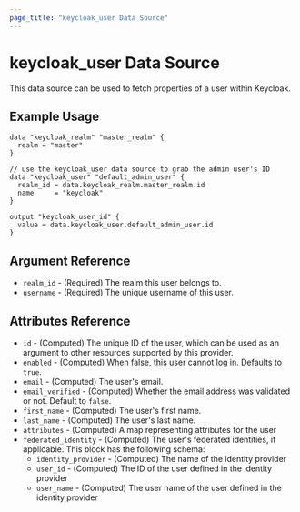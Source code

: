 ```yaml
---
page_title: "keycloak_user Data Source"
---
```


# keycloak\_user Data Source

This data source can be used to fetch properties of a user within Keycloak.

## Example Usage

```hcl
data "keycloak_realm" "master_realm" {
  realm = "master"
}

// use the keycloak_user data source to grab the admin user's ID
data "keycloak_user" "default_admin_user" {
  realm_id = data.keycloak_realm.master_realm.id
  name     = "keycloak"
}

output "keycloak_user_id" {
  value = data.keycloak_user.default_admin_user.id
}
```

## Argument Reference

- `realm_id` - (Required) The realm this user belongs to.
- `username` - (Required) The unique username of this user.

## Attributes Reference

- `id` - (Computed) The unique ID of the user, which can be used as an argument to other resources supported by this provider.
- `enabled` - (Computed) When false, this user cannot log in. Defaults to `true`.
- `email` - (Computed) The user's email.
- `email_verified` - (Computed) Whether the email address was validated or not. Default to `false`.
- `first_name` - (Computed) The user's first name.
- `last_name` - (Computed) The user's last name.
- `attributes` - (Computed) A map representing attributes for the user
- `federated_identity` - (Computed) The user's federated identities, if applicable. This block has the following schema:
  - `identity_provider` - (Computed) The name of the identity provider
  - `user_id` - (Computed) The ID of the user defined in the identity provider
  - `user_name` - (Computed) The user name of the user defined in the identity provider
